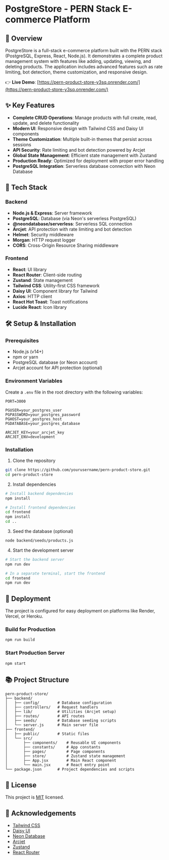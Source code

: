 # PostgreStore - PERN Stack E-commerce Platform

## 🌟 Overview

PostgreStore is a full-stack e-commerce platform built with the PERN stack (PostgreSQL, Express, React, Node.js). It demonstrates a complete product management system with features like adding, updating, viewing, and deleting products. The application includes advanced features such as rate limiting, bot detection, theme customization, and responsive design.

👉 **Live Demo**: [https://pern-product-store-y3sq.onrender.com/](https://pern-product-store-y3sq.onrender.com/)

## ✨ Key Features

- **Complete CRUD Operations**: Manage products with full create, read, update, and delete functionality
- **Modern UI**: Responsive design with Tailwind CSS and Daisy UI components
- **Theme Customization**: Multiple built-in themes that persist across sessions
- **API Security**: Rate limiting and bot detection powered by Arcjet
- **Global State Management**: Efficient state management with Zustand
- **Production Ready**: Optimized for deployment with proper error handling
- **PostgreSQL Integration**: Serverless database connection with Neon Database

## 🚀 Tech Stack

### Backend
- **Node.js & Express**: Server framework
- **PostgreSQL**: Database (via Neon's serverless PostgreSQL)
- **@neondatabase/serverless**: Serverless SQL connection
- **Arcjet**: API protection with rate limiting and bot detection
- **Helmet**: Security middleware
- **Morgan**: HTTP request logger
- **CORS**: Cross-Origin Resource Sharing middleware

### Frontend
- **React**: UI library
- **React Router**: Client-side routing
- **Zustand**: State management
- **Tailwind CSS**: Utility-first CSS framework
- **Daisy UI**: Component library for Tailwind
- **Axios**: HTTP client
- **React Hot Toast**: Toast notifications
- **Lucide React**: Icon library

## 🛠️ Setup & Installation

### Prerequisites
- Node.js (v14+)
- npm or yarn
- PostgreSQL database (or Neon account)
- Arcjet account for API protection (optional)

### Environment Variables
Create a `.env` file in the root directory with the following variables:

```
PORT=3000

PGUSER=your_postgres_user
PGPASSWORD=your_postgres_password
PGHOST=your_postgres_host
PGDATABASE=your_postgres_database

ARCJET_KEY=your_arcjet_key
ARCJET_ENV=development
```

### Installation

1. Clone the repository
```bash
git clone https://github.com/yourusername/pern-product-store.git
cd pern-product-store
```

2. Install dependencies
```bash
# Install backend dependencies
npm install

# Install frontend dependencies
cd frontend
npm install
cd ..
```

3. Seed the database (optional)
```bash
node backend/seeds/products.js
```

4. Start the development server
```bash
# Start the backend server
npm run dev

# In a separate terminal, start the frontend
cd frontend
npm run dev
```

## 🚀 Deployment

The project is configured for easy deployment on platforms like Render, Vercel, or Heroku.

### Build for Production
```bash
npm run build
```

### Start Production Server
```bash
npm start
```

## 📚 Project Structure

```
pern-product-store/
├── backend/
│   ├── config/        # Database configuration
│   ├── controllers/   # Request handlers
│   ├── lib/           # Utilities (Arcjet setup)
│   ├── routes/        # API routes
│   ├── seeds/         # Database seeding scripts
│   └── server.js      # Main server file
├── frontend/
│   ├── public/        # Static files
│   └── src/
│       ├── components/    # Reusable UI components
│       ├── constants/     # App constants
│       ├── pages/         # Page components
│       ├── store/         # Zustand state management
│       ├── App.jsx        # Main React component
│       └── main.jsx       # React entry point
└── package.json       # Project dependencies and scripts
```

## 📝 License

This project is [MIT](https://opensource.org/licenses/MIT) licensed.

## 🙏 Acknowledgements

- [Tailwind CSS](https://tailwindcss.com/)
- [Daisy UI](https://daisyui.com/)
- [Neon Database](https://neon.tech/)
- [Arcjet](https://arcjet.com/)
- [Zustand](https://github.com/pmndrs/zustand)
- [React Router](https://reactrouter.com/)
